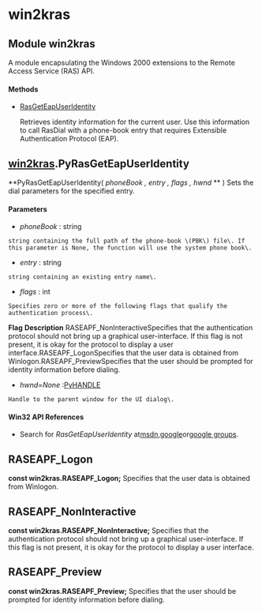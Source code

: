 # win2kras

## Module win2kras

A module encapsulating the Windows 2000 extensions to the Remote Access Service \(RAS\) API\.

#### Methods


  - [RasGetEapUserIdentity](win2kras.md#win2krasrasgeteapuseridentity)

    Retrieves identity information for the current user\. Use this information to call RasDial with a phone-book entry that requires Extensible Authentication Protocol \(EAP\)\.&nbsp;

## [win2kras](#win2kras)\.PyRasGetEapUserIdentity

 **PyRasGetEapUserIdentity\( *phoneBook*  *, entry*  *, flags*  *, hwnd* ** \)
Sets the dial parameters for the specified entry\.

#### Parameters


  -  *phoneBook* : string

    string containing the full path of the phone-book \(PBK\) file\. If this parameter is None, the function will use the system phone book\.

  -  *entry* : string

    string containing an existing entry name\.

  -  *flags* : int

    Specifies zero or more of the following flags that qualify the authentication process\.

 **Flag**  **Description** RASEAPF\_NonInteractiveSpecifies that the authentication protocol should not bring up a graphical user-interface\. If this flag is not present, it is okay for the protocol to display a user interface\.RASEAPF\_LogonSpecifies that the user data is obtained from Winlogon\.RASEAPF\_PreviewSpecifies that the user should be prompted for identity information before dialing\.
  -  *hwnd\=None* :[PyHANDLE](#pyhandle)

    Handle to the parent window for the UI dialog\.

#### Win32 API References


  - Search for *RasGetEapUserIdentity* at[msdn](#http://search.msdn.microsoft.com/search/results.aspx?view=msdn&query=rasgeteapuseridentity),[google](#http://www.google.com/search?q=rasgeteapuseridentity)or[google groups](#http://groups.google.com/groups?q=rasgeteapuseridentity)\.

## RASEAPF\_Logon
 **const win2kras\.RASEAPF\_Logon;** 
Specifies that the user data is obtained from Winlogon\.

## RASEAPF\_NonInteractive
 **const win2kras\.RASEAPF\_NonInteractive;** 
Specifies that the authentication protocol should not bring up a graphical user-interface\. If this flag is not present, it is okay for the protocol to display a user interface\.

## RASEAPF\_Preview
 **const win2kras\.RASEAPF\_Preview;** 
Specifies that the user should be prompted for identity information before dialing\.